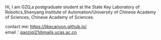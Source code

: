 

Hi, I am GZQ,a postgraduate student at the State Key Laboratory of Robotics,Shenyang Institute of Automation/University of Chinese Academy of Sciences, Chinese Academy of Sciences.

contact me:
https://likecanyon.github.io/  
email：gaoziqi21@mails.ucas.ac.cn

